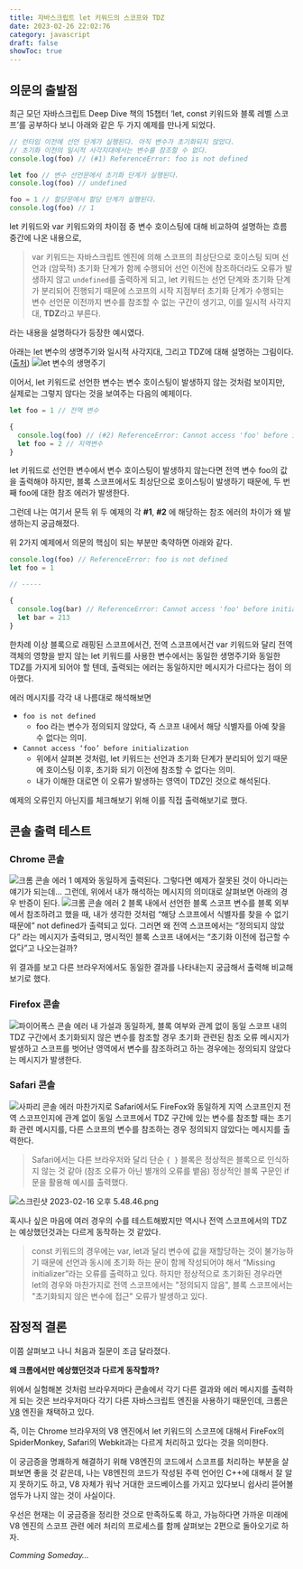 ```yaml
---
title: 자바스크립트 let 키워드의 스코프와 TDZ
date: 2023-02-26 22:02:76
category: javascript
draft: false
showToc: true
---
```


## 의문의 출발점

최근 모던 자바스크립트 Deep Dive 책의 15챕터 ‘let, const 키워드와 블록 레벨 스코프’를 공부하다 보니 아래와 같은 두 가지 예제를 만나게 되었다.

```js
// 런타임 이전에 선언 단계가 실행된다. 아직 변수가 초기화되지 않았다.
// 초기화 이전의 일시적 사각지대에서는 변수를 참조할 수 없다.
console.log(foo) // (#1) ReferenceError: foo is not defined

let foo // 변수 선언문에서 초기화 단계가 실행된다.
console.log(foo) // undefined

foo = 1 // 할당문에서 할당 단계가 실행된다.
console.log(foo) // 1
```

let 키워드와 var 키워드와의 차이점 중 변수 호이스팅에 대해 비교하여 설명하는 흐름 중간에 나온 내용으로,

> var 키워드는 자바스크립트 엔진에 의해 스코프의 최상단으로 호이스팅 되며 선언과 (암묵적) 초기화 단계가 함께 수행되어 선언 이전에 참조하더라도 오류가 발생하지 않고 `undefined`를 출력하게 되고,
> let 키워드는 선언 단계와 초기화 단계가 분리되어 진행되기 때문에 스코프의 시작 지점부터 초기화 단계가 수행되는 변수 선언문 이전까지 변수를 참조할 수 없는 구간이 생기고, 이를 일시적 사각지대, **TDZ**라고 부른다.

라는 내용을 설명하다가 등장한 예시였다.

아래는 let 변수의 생명주기와 일시적 사각지대, 그리고 TDZ에 대해 설명하는 그림이다. ([출처](https://noogoonaa.tistory.com/78))
![let 변수의 생명주기](./images/let-variable-lifecycle.png)

이어서, let 키워드로 선언한 변수는 변수 호이스팅이 발생하지 않는 것처럼 보이지만, 실제로는 그렇지 않다는 것을 보여주는 다음의 예제이다.

```js
let foo = 1 // 전역 변수

{
  console.log(foo) // (#2) ReferenceError: Cannot access 'foo' before initialization.
  let foo = 2 // 지역변수
}
```

let 키워드로 선언한 변수에서 변수 호이스팅이 발생하지 않는다면 전역 변수 foo의 값을 출력해야 하지만, 블록 스코프에서도 최상단으로 호이스팅이 발생하기 때문에, 두 번째 foo에 대한 참조 에러가 발생한다.

그런데 나는 여기서 문득 위 두 예제의 각 **#1**, **#2** 에 해당하는 참조 에러의 차이가 왜 발생하는지 궁금해졌다.

위 2가지 예제에서 의문의 핵심이 되는 부분만 축약하면 아래와 같다.

```js
console.log(foo) // ReferenceError: foo is not defined
let foo = 1

// -----

{
  console.log(bar) // ReferenceError: Cannot access 'foo' before initialization.
  let bar = 213
}
```

한차례 이상 블록으로 래핑된 스코프에서건, 전역 스코프에서건 var 키워드와 달리 전역 객체의 영향을 받지 않는 let 키워드를 사용한 변수에서는 동일한 생명주기와 동일한 TDZ를 가지게 되어야 할 텐데, 출력되는 에러는 동일하지만 메시지가 다르다는 점이 의아했다.

에러 메시지를 각각 내 나름대로 해석해보면

- `foo is not defined`
  - foo 라는 변수가 정의되지 않았다, 즉 스코프 내에서 해당 식별자를 아예 찾을 수 없다는 의미.
- `Cannot access ‘foo’ before initialization`
  - 위에서 살펴본 것처럼, let 키워드는 선언과 초기화 단계가 분리되어 있기 때문에 호이스팅 이후, 초기화 되기 이전에 참조할 수 없다는 의미.
  - 내가 이해한 대로면 이 오류가 발생하는 영역이 TDZ인 것으로 해석된다.

예제의 오류인지 아닌지를 체크해보기 위해 이를 직접 출력해보기로 했다.

## 콘솔 출력 테스트

### Chrome 콘솔

![크롬 콘솔 에러 1](./images/reference-error-chrome.png)
예제와 동일하게 출력된다. 그렇다면 예제가 잘못된 것이 아니라는 얘기가 되는데…
그런데, 위에서 내가 해석하는 메시지의 의미대로 살펴보면 아래의 경우 반증이 된다.
![크롬 콘솔 에러 2](./images//reference-error-chrome-2.png)
블록 내에서 선언한 블록 스코프 변수를 블록 외부에서 참조하려고 했을 때, 내가 생각한 것처럼 “해당 스코프에서 식별자를 찾을 수 없기 때문에” not defined가 출력되고 있다.
그러면 왜 전역 스코프에서는 “정의되지 않았다” 라는 메시지가 출력되고, 명시적인 블록 스코프 내에서는 “초기화 이전에 접근할 수 없다”고 나오는걸까?

위 결과를 보고 다른 브라우저에서도 동일한 결과를 나타내는지 궁금해서 출력해 비교해보기로 했다.

### Firefox 콘솔

![파이어폭스 콘솔 에러](./images/reference-error-firefox.png)
내 가설과 동일하게, 블록 여부와 관계 없이 동일 스코프 내의 TDZ 구간에서 초기화되지 않은 변수를 참조할 경우 초기화 관련된 참조 오류 메시지가 발생하고
스코프를 벗어난 영역에서 변수를 참조하려고 하는 경우에는 정의되지 않았다는 메시지가 발생한다.

### Safari 콘솔

![사파리 콘솔 에러](./images/reference-error-safari.png)
마찬가지로 Safari에서도 FireFox와 동일하게 지역 스코프인지 전역 스코프인지에 관계 없이 동일 스코프에서 TDZ 구간에 있는 변수를 참조할 때는 초기화 관련 메시지를, 다른 스코프의 변수를 참조하는 경우 정의되지 않았다는 메시지를 출력한다.

> Safari에서는 다른 브라우저와 달리 단순 `{ }` 블록은 정상적은 블록으로 인식하지 않는 것 같아 (참조 오류가 아닌 별개의 오류를 뱉음) 정상적인 블록 구문인 if문을 활용해 예시를 출력했다.

![스크린샷 2023-02-16 오후 5.48.46.png](./images/additional-console-test-chrome.png)

혹시나 싶은 마음에 여러 경우의 수를 테스트해봤지만 역시나 전역 스코프에서의 TDZ는 예상했던것과는 다르게 동작하는 것 같았다.

> const 키워드의 경우에는 var, let과 달리 변수에 값을 재할당하는 것이 불가능하기 때문에 선언과 동시에 초기화 하는 문이 함께 작성되어야 해서 “Missing initializer”라는 오류를 출력하고 있다.
> 하지만 정상적으로 초기화된 경우라면 let의 경우와 마찬가지로 전역 스코프에서는 "정의되지 않음", 블록 스코프에서는 "초기화되지 않은 변수에 접근" 오류가 발생하고 있다.

## 잠정적 결론

이쯤 살펴보고 나니 처음과 질문이 조금 달라졌다.

**왜 크롬에서만 예상했던것과 다르게 동작할까?**

위에서 실험해본 것처럼 브라우저마다 콘솔에서 각기 다른 결과와 에러 메시지를 출력하게 되는 것은 브라우저마다 각기 다른 자바스크립트 엔진을 사용하기 때문인데, 크롬은 [V8](https://github.com/v8/v8) 엔진을 채택하고 있다.

즉, 이는 Chrome 브라우저의 V8 엔진에서 let 키워드의 스코프에 대해서 FireFox의 SpiderMonkey, Safari의 Webkit과는 다르게 처리하고 있다는 것을 의미한다.

이 궁금증을 명쾌하게 해결하기 위해 V8엔진의 코드에서 스코프를 처리하는 부분을 살펴보면 좋을 것 같은데, 나는 V8엔진의 코드가 작성된 주력 언어인 C++에 대해서 잘 알지 못하기도 하고, V8 자체가 워낙 거대한 코드베이스를 가지고 있다보니 쉽사리 뜯어볼 엄두가 나지 않는 것이 사실이다.

우선은 현재는 이 궁금증을 정리한 것으로 만족하도록 하고, 가능하다면 가까운 미래에 V8 엔진의 스코프 관련 에러 처리의 프로세스를 함께 살펴보는 2편으로 돌아오기로 하자.

_Comming Someday…_
